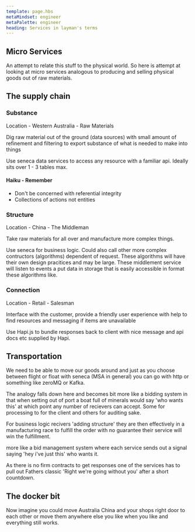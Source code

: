 ```yaml
---
template: page.hbs
metaMindset: engineer
metaPalette: engineer
heading: Services in layman's terms
---
```



## Micro Services 

An attempt to relate this stuff to the physical world. So here is attempt at looking at micro services analogous to producing and selling physical goods out of raw materials.

## The supply chain

### Substance

Location - Western Australia - Raw Materials

Dig raw material out of the ground (data sources) with small amount of refinement and filtering to export substance of what is needed to make into things

Use seneca data services to access any resource with a familiar api. Ideally sits over 1 - 3 tables max.

#### Haiku - Remember

* Don't be concerned with referential integrity
* Collections of actions not entities

### Structure

Location - China - The Middleman

Take raw materials for all over and manufacture more complex things.

Use seneca for business logic. Could also call other more complex contructors (algorithms) dependent of request. These algorithms will have their own design pracitices and may be large. These middlement service will listen to events a put data in storage that is easily accessible in format these algorithms like.


### Connection

Location - Retail - Salesman

Interface with the customer, provide a friendly user experience with help to find resources and messaging if items are unavailable


Use Hapi.js to bundle responses back to client with nice message and api docs etc supplied by Hapi.


## Transportation

We need to be able to move our goods around and just as you choose between flight or float with seneca (MSA in general) you can go with http or something like zeroMQ or Kafka.

The analogy falls down here and becomes bit more like a bidding system in that when setting out of port a boat full of minerals would say 'who wants this' at which point any number of recievers can accept. Some for processing to for the client and others for auditing sake.

For business logic recivers 'adding structure' they are then effectively in a manufacturing race to fulfill the order with no guarantee their service will win the fulfillment.

more like a bid management system where each service sends out a signal saying 'hey i've just this' who wants it.

As there is no firm contracts to get responses one of the services has to pull out Fathers classic 'Right we're going without you' after a short countdown.


## The docker bit

Now imagine you could move Australia China and your shops right door to each other or move them anywhere else you like when you like and everything still works.

